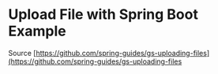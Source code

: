 # Upload File with Spring Boot Example

Source [https://github.com/spring-guides/gs-uploading-files](https://github.com/spring-guides/gs-uploading-files
